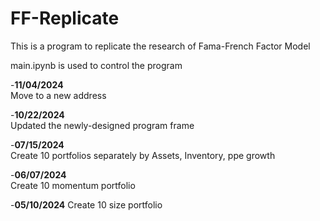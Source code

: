 # FF-Replicate
This is a program to replicate the research of Fama-French Factor Model

main.ipynb is used to control the program

-**11/04/2024**  
Move to a new address

-**10/22/2024**  
Updated the newly-designed program frame

-**07/15/2024**  
Create 10 portfolios separately by Assets, Inventory, ppe growth

-**06/07/2024**  
Create 10 momentum portfolio

-**05/10/2024**
Create 10 size portfolio
